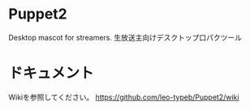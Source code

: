 # Puppet2
Desktop mascot for streamers.  生放送主向けデスクトップ口パクツール

# ドキュメント
Wikiを参照してください。
https://github.com/leo-typeb/Puppet2/wiki
